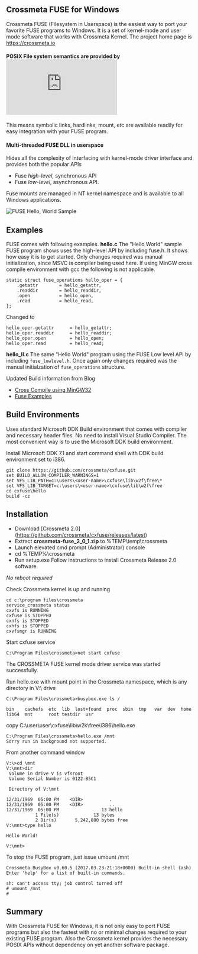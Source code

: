 ## Crossmeta FUSE for Windows

Crossmeta FUSE (Filesystem in Userspace) is the easiest way to port your favorite FUSE programs to Windows. It is a set of kernel-mode and user mode software that works with Crossmeta Kernel.  The project home page is https://crossmeta.io

#### POSIX File system semantics are provided by ![Crossmeta Kernel](https://github.com/crossmeta/sys/blob/master/README.md)

This means symbolic links, hardlinks, mount, etc are available readily for easy integration with your FUSE program.

#### Multi-threaded FUSE DLL in userspace 
Hides all the complexity of interfacing with kernel-mode driver interface and provides both the popular APIs
* Fuse *high-level*, synchronous API 
* Fuse *low-level*, asynchronous API.


Fuse mounts are managed in NT kernel namespace and is available to all Windows applications.

![FUSE Hello, World Sample](https://cloud.githubusercontent.com/assets/1268351/25301136/29418f40-26ed-11e7-98f9-0dc7b0127070.gif)

## Examples
FUSE comes with following examples. 
**hello.c**
The "Hello World" sample FUSE program shows uses the high-level API by including fuse.h.  It shows how easy it is to get started. Only changes required was manual initialization, since MSVC is compiler being used here. If using MinGW cross compile environment with gcc the following is not applicable.

	static struct fuse_operations hello_oper = {
		.getattr        = hello_getattr,
		.readdir        = hello_readdir,
		.open           = hello_open,
		.read           = hello_read,
	};

Changed to

	hello_oper.getattr      = hello_getattr;
	hello_oper.readdir      = hello_readdir;
	hello_oper.open         = hello_open;
	hello_oper.read         = hello_read;


**hello_ll.c**
The same "Hello World" program using the FUSE Low level API by including `fuse_lowlevel.h`. Once again only changes required was the manual initialzation of `fuse_operations` structure.

Updated Build information from Blog
* [Cross Compile using MinGW32](https://www.crossmeta.io/mingw32-cross-compile-to-windows-from-linux/)
* [Fuse Examples](https://www.crossmeta.io/crossmeta-fuse-hello-world/)

## Build Environments

Uses standard Microsoft DDK Build environment that comes with compiler and necessary header files.  No need to install Visual Studio Compiler. The most convenient way is to use the Microsoft DDK build environment.

Install Microsoft DDK 7.1 and start command shell with DDK build environment set to i386.


	git clone https://github.com/crossmeta/cxfuse.git
	set BUILD_ALLOW_COMPILER_WARNINGS=1
	set VFS_LIB_PATH=c:\users\<user-name>\cxfuse\lib\w2f\free\*
	set VFS_LIB_TARGET=c:\users\<user-name>\cxfuse\lib\w2f\free
	cd cxfuse\hello
	build -cz


## Installation

* Download [Crossmeta 2.0] (https://github.com/crossmeta/cxfuse/releases/latest)
* Extract **crossmeta-fuse\_2\_0\_1.zip** to %TEMP\temp\crossmeta
* Launch elevated cmd prompt (Administrator) console
* cd %TEMP%\crossmeta
* Run setup.exe
Follow instructions to install Crossmeta Release 2.0 software.

*No reboot required*

Check Crossmeta kernel is up and running

	cd c:\program files\crossmeta
	service_crossmeta status
	cxvfs is RUNNING
	cxfuse is STOPPED
	cxnfs is STOPPED
	cxhfs is STOPPED
	cxvfsmgr is RUNNING

Start cxfuse service

	C:\Program Files\crossmeta>net start cxfuse

The CROSSMETA FUSE kernel mode driver service was started successfully.

Run hello.exe with mount point in the Crossmeta namespace, which is any directory in V:\ drive

	C:\Program Files\crossmeta>busybox.exe ls /

	bin    cachefs  etc  lib  lost+found  proc  sbin  tmp   var  dev  home
	lib64  mnt      root testdir  usr

copy C:\user\user\cxfuse\lib\w2k\free\i386\hello.exe

	C:\Program Files\crossmeta>hello.exe /mnt
	Sorry run in background not supported.

From another command window

	V:\>cd \mnt
	V:\mnt>dir
	 Volume in drive V is vfsroot
	 Volume Serial Number is 0122-B5C1

	 Directory of V:\mnt

	12/31/1969  05:00 PM    <DIR>          .
	12/31/1969  05:00 PM    <DIR>          ..
	12/31/1969  05:00 PM                13 hello
		       1 File(s)             13 bytes
		       2 Dir(s)       5,242,880 bytes free
	V:\mnt>type hello

	Hello World!

	V:\mnt>

To stop the FUSE program, just issue umount /mnt

	Crossmeta BusyBox v0.60.5 (2017.03.23-21:18+0000) Built-in shell (ash)
	Enter 'help' for a list of built-in commands.

	sh: can't access tty; job control turned off
	# umount /mnt
	#

## Summary
With Crossmeta FUSE for Windows, it is not only easy to port FUSE programs but also the fastest with no or minimal changes required to your existing FUSE program. Also the Crossmeta kernel provides the necessary POSIX APIs without dependency on yet another software package.

